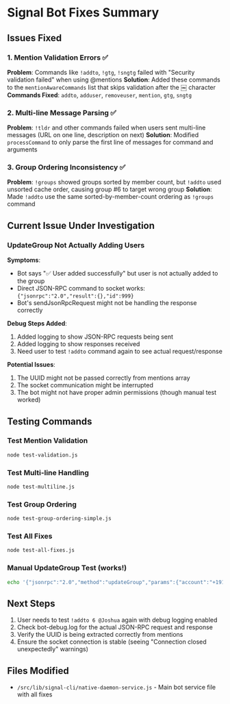 # Signal Bot Fixes Summary

## Issues Fixed

### 1. Mention Validation Errors ✅
**Problem**: Commands like `!addto`, `!gtg`, `!sngtg` failed with "Security validation failed" when using @mentions
**Solution**: Added these commands to the `mentionAwareCommands` list that skips validation after the ￼ character
**Commands Fixed**: `addto`, `adduser`, `removeuser`, `mention`, `gtg`, `sngtg`

### 2. Multi-line Message Parsing ✅
**Problem**: `!tldr` and other commands failed when users sent multi-line messages (URL on one line, description on next)
**Solution**: Modified `processCommand` to only parse the first line of messages for command and arguments

### 3. Group Ordering Inconsistency ✅
**Problem**: `!groups` showed groups sorted by member count, but `!addto` used unsorted cache order, causing group #6 to target wrong group
**Solution**: Made `!addto` use the same sorted-by-member-count ordering as `!groups` command

## Current Issue Under Investigation

### UpdateGroup Not Actually Adding Users
**Symptoms**: 
- Bot says "✅ User added successfully" but user is not actually added to the group
- Direct JSON-RPC command to socket works: `{"jsonrpc":"2.0","result":{},"id":999}`
- Bot's sendJsonRpcRequest might not be handling the response correctly

**Debug Steps Added**:
1. Added logging to show JSON-RPC requests being sent
2. Added logging to show responses received
3. Need user to test `!addto` command again to see actual request/response

**Potential Issues**:
1. The UUID might not be passed correctly from mentions array
2. The socket communication might be interrupted
3. The bot might not have proper admin permissions (though manual test worked)

## Testing Commands

### Test Mention Validation
```bash
node test-validation.js
```

### Test Multi-line Handling
```bash
node test-multiline.js
```

### Test Group Ordering
```bash
node test-group-ordering-simple.js
```

### Test All Fixes
```bash
node test-all-fixes.js
```

### Manual UpdateGroup Test (works!)
```bash
echo '{"jsonrpc":"2.0","method":"updateGroup","params":{"account":"+19108471202","groupId":"sXo1i+q2bjKUOpZfczzkyAO0VglsGlalOL/MWTzQX2w=","addMembers":["01383f13-1479-4058-b51b-d39244b679f4"]},"id":999}' | nc -U /tmp/signal-cli-socket
```

## Next Steps

1. User needs to test `!addto 6 @Joshua` again with debug logging enabled
2. Check bot-debug.log for the actual JSON-RPC request and response
3. Verify the UUID is being extracted correctly from mentions
4. Ensure the socket connection is stable (seeing "Connection closed unexpectedly" warnings)

## Files Modified

- `/src/lib/signal-cli/native-daemon-service.js` - Main bot service file with all fixes
